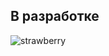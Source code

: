 ## В разработке
![strawberry](https://user-images.githubusercontent.com/83923244/211055144-dc2e3a2d-a62e-470b-bd69-f12418c2167b.jpg)
